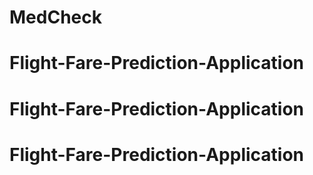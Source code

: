 # MedCheck
# Flight-Fare-Prediction-Application
# Flight-Fare-Prediction-Application
# Flight-Fare-Prediction-Application
